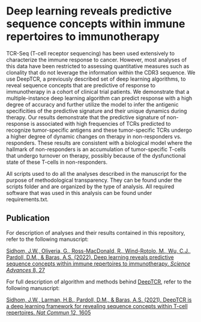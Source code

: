 # Deep learning reveals predictive sequence concepts within immune repertoires to immunotherapy

TCR-Seq (T-cell receptor sequencing) has been used extensively to characterize the immune response to cancer. However, most analyses of this data have been restricted to assessing quantitative measures such as clonality that do not leverage the information within the CDR3 sequence. We use DeepTCR, a previously described set of deep learning algorithms, to reveal sequence concepts that are predictive of response to immunotherapy in a cohort of clinical trial patients. We demonstrate that a multiple-instance deep learning algorithm can predict response with a high degree of accuracy and further utilize the model to infer the antigenic specificities of the predictive signature and their unique dynamics during therapy. Our results demonstrate that the predictive signature of non-response is associated with high frequencies of TCRs predicted to recognize tumor-specific antigens and these tumor-specific TCRs undergo a higher degree of dynamic changes on therapy in non-responders vs. responders. These results are consistent with a biological model where the hallmark of non-responders is an accumulation of tumor-specific T-cells that undergo turnover on therapy, possibly because of the dysfunctional state of these T-cells in non-responders.

 All scripts used to do all the analyses described in the manuscript for the purpose of methodological transparency. They can be found under the scripts folder and are organized by the type of analysis. All required software that was used in this analysis can be found under requirements.txt.
 
## Publication

For description of analyses and their results contained in this repository, refer to the following manuscript:

[Sidhom, J.W., Oliveria, G., Ross-MacDonald, R., Wind-Rotolo, M., Wu, C.J., Pardoll, D.M., & Baras, A.S. (2022). Deep learning reveals predictive sequence concepts within immune repertoires to immunotherapy. *Science Advances* 8, 27](https://www.science.org/doi/10.1126/sciadv.abq5089)

For full description of algorithm and methods behind [DeepTCR](https://github.com/sidhomj/DeepTCR), refer to the following manuscript:

[Sidhom, J.W., Larman, H.B., Pardoll, D.M., & Baras, A.S. (2021). DeepTCR is a deep learning framework for revealing sequence concepts within T-cell repertoires. *Nat Commun* 12, 1605](https://www.nature.com/articles/s41467-021-21879-w)
